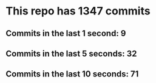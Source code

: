 # This repo has 1347 commits

## Commits in the last 1 second: 9
## Commits in the last 5 seconds: 32
## Commits in the last 10 seconds: 71
